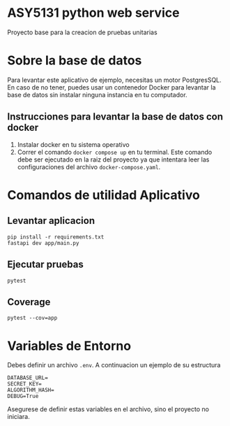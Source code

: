 # ASY5131 python web service

Proyecto base para la creacion de pruebas unitarias

# Sobre la base de datos
Para levantar este aplicativo de ejemplo, necesitas un motor PostgresSQL.
En caso de no tener, puedes usar un contenedor Docker para levantar la base de datos sin instalar ninguna instancia en tu computador.

## Instrucciones para levantar la base de datos con docker
1. Instalar docker en tu sistema operativo
2. Correr el comando `docker compose up` en tu terminal. Este comando debe ser ejecutado en la raiz del proyecto ya que intentara leer las configuraciones del archivo `docker-compose.yaml`.

# Comandos de utilidad Aplicativo

## Levantar aplicacion
```
pip install -r requirements.txt
fastapi dev app/main.py
```

## Ejecutar pruebas
```
pytest
```

## Coverage
```
pytest --cov=app
```

# Variables de Entorno
Debes definir un archivo `.env`. A continuacion un ejemplo de su estructura

```
DATABASE_URL=
SECRET_KEY=
ALGORITHM_HASH=
DEBUG=True
```

Asegurese de definir estas variables en el archivo, sino el proyecto no iniciara.